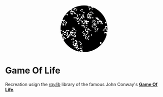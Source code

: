 <p align="center">
<img src="img/gameoflife.gif" alt="Game Of Life preview" width="150" style="border-radius:50%"/>
</p>

# Game Of Life

Recreation usign the [*raylib*](https://github.com/raysan5/raylib) library of the famous John Conway's [**Game Of Life**](https://en.wikipedia.org/wiki/Conway%27s_Game_of_Life).